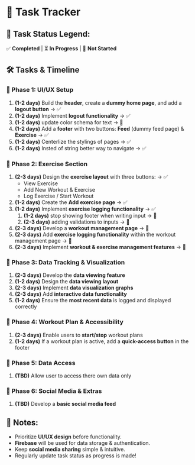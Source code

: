 # 📌 Task Tracker

## 🔹 Task Status Legend:  
✅ **Completed** | ⏳ **In Progress** | 🚫 **Not Started**  

## 🛠 Tasks & Timeline  

### 🔹 Phase 1: UI/UX Setup  
1. **(1-2 days)** Build the **header**, create a **dummy home page**, and add a **logout button** → ✅
1. **(1-2 days)** Implement **logout functionality** → ✅
1. **(1-2 days)** update color schema for text → 🚫
1. **(1-2 days)** Add a **footer** with two buttons: **Feed** (dummy feed page) & **Exercise** → ✅
1. **(1-2 days)** Centerlize the stylings of pages → ✅
1. **(1-2 days)** Insted of string better way to navigate → ✅

### 🔹 Phase 2: Exercise Section  
1. **(2-3 days)** Design the **exercise layout** with three buttons:  → ✅
    - View Exercise  
    - Add New Workout & Exercise  
    - Log Exercise / Start Workout  
1. **(1-2 days)** Create the **Add exercise page** → ✅
1. **(1-2 days)** Implement **exercise logging functionality** → ✅
    1. **(1-2 days)** stop showing footer when writing input → 🚫
    2. **(2-3 days)** adding validations to inputs → 🚫
1. **(2-3 days)** Develop a **workout management page** → 🚫
1. **(2-3 days)** Add **exercise logging functionality** within the workout management page → 🚫
1. **(2-3 days)** Implement **workout & exercise management features** → 🚫

### 🔹 Phase 3: Data Tracking & Visualization  
1. **(2-3 days)** Develop the **data viewing feature**  
1. **(1-2 days)** Design the **data viewing layout**  
1. **(2-3 days)** Implement **data visualization graphs**  
1. **(2-3 days)** Add **interactive data functionality**  
1. **(1-2 days)** Ensure the **most recent data** is logged and displayed correctly  

### 🔹 Phase 4: Workout Plan & Accessibility  
1. **(2-3 days)** Enable users to **start/stop** workout plans  
1. **(1-2 days)** If a workout plan is active, add a **quick-access button** in the footer  

### 🔹 Phase 5: Data Access 
1. **(TBD)** Allow user to access there own data only 

### 🔹 Phase 6: Social Media & Extras  
1. **(TBD)** Develop a **basic social media feed**  


## 📝 Notes:  
- Prioritize **UI/UX design** before functionality.  
- **Firebase** will be used for data storage & authentication.  
- Keep **social media sharing** simple & intuitive.  
- Regularly update task status as progress is made!  